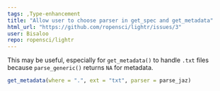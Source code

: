 ```yaml
---
tags: ,Type-enhancement
title: "Allow user to choose parser in get_spec and get_metadata"
html_url: "https://github.com/ropensci/lightr/issues/3"
user: Bisaloo
repo: ropensci/lightr
---
```


This may be useful, especially for `get_metadata()` to handle `.txt` files because `parse_generic()` returns `NA` for metadata.

```r
get_metadata(where = ".", ext = "txt", parser = parse_jaz)
```